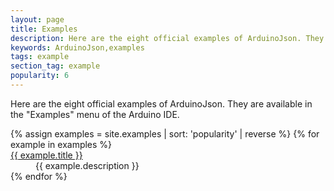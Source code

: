 ```yaml
---
layout: page
title: Examples
description: Here are the eight official examples of ArduinoJson. They are available in the "Examples" menu of the Arduino IDE.
keywords: ArduinoJson,examples
tags: example
section_tag: example
popularity: 6
---
```


Here are the eight official examples of ArduinoJson. They are available in the "Examples" menu of the Arduino IDE.

<dl>
{% assign examples = site.examples | sort: 'popularity' | reverse %}
{% for example in examples %}
  <dt><a href="{{ site.baseurl }}{{ example.url }}">{{ example.title }}</a></dt>
  <dd>{{ example.description }}</dd>
{% endfor %}
</dl>
